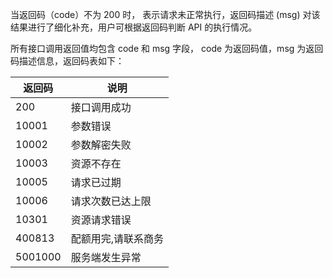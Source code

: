 当返回码（code）不为 200 时， 表示请求未正常执行，返回码描述 (msg) 对该结果进行了细化补充，用户可根据返回码判断 API 的执行情况。

所有接口调用返回值均包含 code 和 msg 字段， code 为返回码值，msg 为返回码描述信息，返回码表如下：

| 返回码  | 说明                |
| ------- | ------------------- |
| 200     | 接口调用成功        |
| 10001   | 参数错误            |
| 10002   | 参数解密失败        |
| 10003   | 资源不存在          |
| 10005   | 请求已过期          |
| 10006   | 请求次数已达上限    |
| 10301   | 资源请求错误        |
| 400813  | 配额用完,请联系商务 |
| 5001000 | 服务端发生异常      |